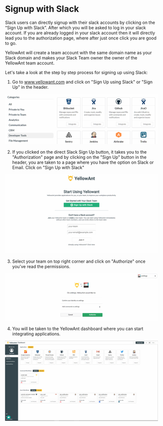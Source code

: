 # Signup with Slack

Slack users can directly signup with their slack accounts by clicking on the “Sign Up with Slack”. After which you will be asked to log in your slack account. If you are already logged in your slack account then it will directly lead you to the authorization page, where after just once click you are good to go.

YellowAnt will create a team account with the same domain name as your Slack domain and makes your Slack Team owner the owner of the YellowAnt team account.

Let's take a look at the step by step process for signing up using Slack:

1. Go to www.yellowant.com and click on "Sign Up using Slack" or "Sign Up" in the header.  

![](../.gitbook/assets/image%20%2827%29.png)



2. If you clicked on the direct Slack Sign Up button, it takes you to the "Authorization" page and by clicking on the "Sign Up" button in the header, you are taken to a page where you have the option on Slack or Email. Click on "Sign Up with Slack"

![](../.gitbook/assets/image%20%28179%29.png)

3. Select your team on top right corner and click on "Authorize" once you've read the permissions.

![](../.gitbook/assets/image%20%28254%29.png)

4. You will be taken to the YellowAnt dashboard where you can start integrating applications.

![](../.gitbook/assets/image%20%28292%29.png)



